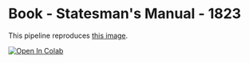 # Book - Statesman's Manual - 1823

This pipeline reproduces [this image]().

[![Open In Colab](https://colab.research.google.com/assets/colab-badge.svg)]()
